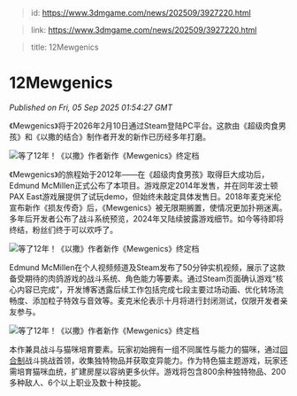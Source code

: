 > id: https://www.3dmgame.com/news/202509/3927220.html

> link: https://www.3dmgame.com/news/202509/3927220.html

> title: 12Mewgenics

# 12Mewgenics
_Published on Fri, 05 Sep 2025 01:54:27 GMT_

《Mewgenics》将于2026年2月10日通过Steam登陆PC平台。这款由《超级肉食男孩》和《以撒的结合》制作者开发的新作已历经多年打磨。

![等了12年！《以撒》作者新作《Mewgenics》终定档](https://img.3dmgame.com/uploads/images/news/20250905/1757037221_765770_jpg_r.jpg)

《Mewgenics》的旅程始于2012年——在《超级肉食男孩》取得巨大成功后，Edmund McMillen正式公布了本项目。游戏原定2014年发售，并在同年波士顿PAX East游戏展提供了试玩demo，但始终未敲定具体发售日。2018年麦克米伦宣布新作《损友传奇》后，《Mewgenics》被无限期搁置，使情况更加扑朔迷离。多年后开发者公布了战斗系统预览，2024年又陆续披露游戏细节。如今等待即将终结，粉丝们终于可以欢呼了。

![等了12年！《以撒》作者新作《Mewgenics》终定档](https://img.3dmgame.com/uploads/images/news/20250905/1757037229_195362_jpg_r.jpg)

Edmund McMillen在个人视频频道及Steam发布了50分钟实机视频，展示了这款备受期待的肉鸽游戏的战斗系统、角色能力等要素。通过Steam页面确认游戏“核心内容已完成”，开发博客透露后续工作包括完成七段主要过场动画、优化转场流畅度、添加粒子特效与音效等。麦克米伦表示十月将进行封闭测试，仅限开发者亲友参与。

![等了12年！《以撒》作者新作《Mewgenics》终定档](https://img.3dmgame.com/uploads/images/news/20250905/1757037236_408768_jpg_r.jpg)

本作兼具战斗与猫咪培育要素。玩家初始拥有一组不同属性与能力的猫咪，通过[回合制](https://www.3dmgame.com/tag/huihezhi_1/)战斗挑战首领，收集独特物品并获取变异能力。作为特色猫主题游戏，玩家还需培育猫咪血统，扩建房屋以容纳更多伙伴。游戏将包含800余种独特物品、200多种敌人、6个以上职业及数十种技能。
